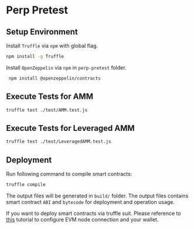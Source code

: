 # Perp Pretest

## Setup Environment

Install `Truffle` via `npm` with global flag.

```bash
npm install -g Truffle
```

Install `OpenZeppelin` via `npm` in `perp-pretest` folder.

```bash
 npm install @openzeppelin/contracts
```

## Execute Tests for AMM

```bash
truffle test ./test/AMM.test.js
```

## Execute Tests for Leveraged AMM

```bash
truffle test ./test/LeveragedAMM.test.js
```

## Deployment

Run following command to compile smart contracts:

```bash
truffle compile
```

The output files will be generated in `build/` folder. The
output files contains smart contract `ABI` and `bytecode`
for deployment and operation usage.

If you want to deploy smart contracts via truffle
suit. Please reference to
[this](https://trufflesuite.com/guides/using-infura-custom-provider/index.html)
tutorial to configure EVM node connection and your wallet.
